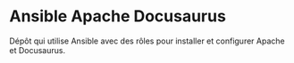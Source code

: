 # Ansible Apache Docusaurus #

Dépôt qui utilise Ansible avec des rôles pour installer et configurer Apache et Docusaurus.
